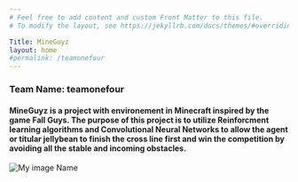 ```yaml
---
# Feel free to add content and custom Front Matter to this file.
# To modify the layout, see https://jekyllrb.com/docs/themes/#overriding-theme-defaults

Title: MineGuyz
layout: home
#permalink: /teamonefour
---
```




### Team Name: teamonefour

#### MineGuyz is a project with environement in Minecraft inspired by the game Fall Guys. The purpose of this project is to utilize Reinforcment learning algorithms and Convolutional Neural Networks to allow the agent or titular jellybean to finish the cross line first and win the competition by avoiding all the stable and incoming obstacles.  

![My image Name](/assets/images/myimage.jpg)
